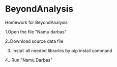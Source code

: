 # BeyondAnalysis
Homework for BeyondAnalysis

1.Open the file "Namu darbas"

2..Download source data file

3. Install all needed libraries by pip install command

4.. Run "Namu Darbas"
